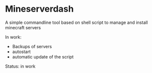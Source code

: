 # Mineserverdash
A simple commandline tool based on shell script to manage and install minecraft servers

In work:

  - Backups of servers
  - autostart
  - automatic update of the script


Status:
in work

